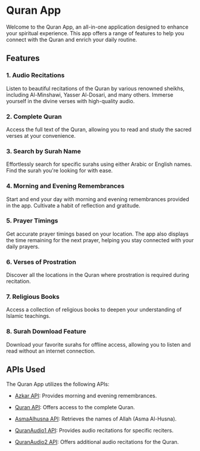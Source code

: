 # Quran App

Welcome to the Quran App, an all-in-one application designed to enhance your spiritual experience. This app offers a range of features to help you connect with the Quran and enrich your daily routine.

## Features

### 1. Audio Recitations

Listen to beautiful recitations of the Quran by various renowned sheikhs, including Al-Minshawi, Yasser Al-Dosari, and many others. Immerse yourself in the divine verses with high-quality audio.

### 2. Complete Quran

Access the full text of the Quran, allowing you to read and study the sacred verses at your convenience.

### 3. Search by Surah Name

Effortlessly search for specific surahs using either Arabic or English names. Find the surah you're looking for with ease.

### 4. Morning and Evening Remembrances

Start and end your day with morning and evening remembrances provided in the app. Cultivate a habit of reflection and gratitude.

### 5. Prayer Timings

Get accurate prayer timings based on your location. The app also displays the time remaining for the next prayer, helping you stay connected with your daily prayers.

### 6. Verses of Prostration

Discover all the locations in the Quran where prostration is required during recitation.

### 7. Religious Books

Access a collection of religious books to deepen your understanding of Islamic teachings.

### 8. Surah Download Feature

Download your favorite surahs for offline access, allowing you to listen and read without an internet connection.

## APIs Used

The Quran App utilizes the following APIs:

- [Azkar API](https://ahegazy.github.io/muslimKit/json/): Provides morning and evening remembrances.

- [Quran API](https://alquran.cloud/api): Offers access to the complete Quran.

- [AsmaAlhusna API](https://aladhan.com/asma-al-husna-api): Retrieves the names of Allah (Asma Al-Husna).

- [QuranAudio1 API](https://quran.api-docs.io/v4/audio-recitations/list-of-all-surah-audio-files-for-specific-reciter): Provides audio recitations for specific reciters.

- [QuranAudio2 API](https://mp3quran.net/ar/api): Offers additional audio recitations for the Quran.